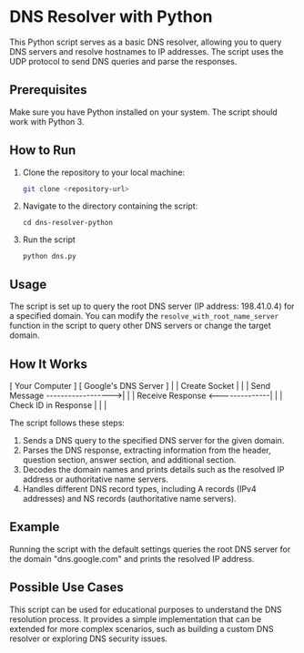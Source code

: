# DNS Resolver with Python

This Python script serves as a basic DNS resolver, allowing you to query DNS servers and resolve hostnames to IP addresses. The script uses the UDP protocol to send DNS queries and parse the responses.

## Prerequisites

Make sure you have Python installed on your system. The script should work with Python 3.

## How to Run

1. Clone the repository to your local machine:

   ```bash
   git clone <repository-url>
   
2. Navigate to the directory containing the script:

    ```
    cd dns-resolver-python
    ```
3. Run the script 
    ```
    python dns.py
    ```



## Usage

The script is set up to query the root DNS server (IP address: 198.41.0.4) for a specified domain. You can modify the `resolve_with_root_name_server` function in the script to query other DNS servers or change the target domain.

## How It Works


[ Your Computer ]        [ Google's DNS Server ]
           |                         |
      Create Socket                   |
           |                         |
      Send Message ------------------>|
           |                         |
      Receive Response <--------------|
           |                         |
   Check ID in Response               |
           |                         |



The script follows these steps:

1. Sends a DNS query to the specified DNS server for the given domain.
2. Parses the DNS response, extracting information from the header, question section, answer section, and additional section.
3. Decodes the domain names and prints details such as the resolved IP address or authoritative name servers.
4. Handles different DNS record types, including A records (IPv4 addresses) and NS records (authoritative name servers).

## Example

Running the script with the default settings queries the root DNS server for the domain "dns.google.com" and prints the resolved IP address.

## Possible Use Cases

This script can be used for educational purposes to understand the DNS resolution process. It provides a simple implementation that can be extended for more complex scenarios, such as building a custom DNS resolver or exploring DNS security issues.
